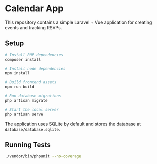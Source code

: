 # Calendar App

This repository contains a simple Laravel + Vue application for creating events and tracking RSVPs.

## Setup

```bash
# Install PHP dependencies
composer install

# Install node dependencies
npm install

# Build frontend assets
npm run build

# Run database migrations
php artisan migrate

# Start the local server
php artisan serve
```

The application uses SQLite by default and stores the database at `database/database.sqlite`.

## Running Tests

```bash
./vendor/bin/phpunit --no-coverage
```

